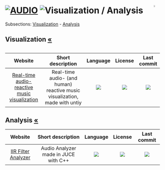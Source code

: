 # [![AUDIO](https://flat.badgen.net/badge/HyMPS/AUDIO/green?scale=1.8)](https://github.com/forart/HyMPS#-1 "AUDIO resources") ![Visualization / Analysis](https://flat.badgen.net/badge/HyMPS/Visualization-Analysis/blue?scale=1.8&label=) <img align="right" alt="stable" src="https://user-images.githubusercontent.com/171307/210726270-adc28ba9-dada-42cf-b53e-b01d03e3dca7.png" width="4%" />
Subsections: [Visualization](#visualization-) - [Analysis](#analysis-)

## Visualization [«](visuanalysis.md#--)
|Website|Short description|Language|License|Last commit|
|:-:|:-:|:-:|:-:|:-:|
|[Real-time audio-reactive music visualization](https://github.com/brogli/realtime-audioreactive-music-visualization#readme)|Real-time audio- (and human) reactive music visualization, made with untiy|[![](https://img.shields.io/github/languages/top/brogli/realtime-audioreactive-music-visualization?color=pink&style=flat-square)](https://github.com/brogli/realtime-audioreactive-music-visualization/graphs/contributors)|[![](https://flat.badgen.net/github/license/brogli/realtime-audioreactive-music-visualization?label=)](https://github.com/brogli/realtime-audioreactive-music-visualization/blob/master/LICENSE)|[![](https://flat.badgen.net/github/last-commit/brogli/realtime-audioreactive-music-visualization?label=)](https://github.com/brogli/realtime-audioreactive-music-visualization/graphs/code-frequency)|

## Analysis [«](visuanalysis.md#--)
|Website|Short description|Language|License|Last commit|
|:-:|:-:|:-:|:-:|:-:|
|[IIR Filter Analyzer](https://github.com/JREWeav/FilterVisualization#readme)|Audio Analyzer made in JUCE with C++|[![](https://img.shields.io/github/languages/top/JREWeav/FilterVisualization?color=pink&style=flat-square)](https://github.com/JREWeav/FilterVisualization/graphs/contributors)|[![](https://flat.badgen.net/github/license/JREWeav/FilterVisualization?label=)](https://github.com/JREWeav/FilterVisualization/blob/master/LICENSE)|[![](https://flat.badgen.net/github/last-commit/JREWeav/FilterVisualization?label=)](https://github.com/JREWeav/FilterVisualization/graphs/code-frequency)|
